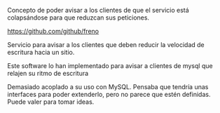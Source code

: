 Concepto de poder avisar a los clientes de que el servicio está colapsándose para que reduzcan sus peticiones.


https://github.com/github/freno

Servicio para avisar a los clientes que deben reducir la velocidad de escritura hacia un sitio.

Este software lo han implementado para avisar a clientes de mysql que relajen su ritmo de escritura

Demasiado acoplado a su uso con MySQL.
Pensaba que tendría unas interfaces para poder extenderlo, pero no parece que estén definidas.
Puede valer para tomar ideas.
